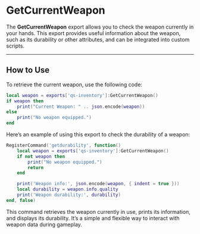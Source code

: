 # GetCurrentWeapon

The **GetCurrentWeapon** export allows you to check the weapon currently in your hands. This export provides useful information about the weapon, such as its durability or other attributes, and can be integrated into custom scripts.

***

## How to Use

To retrieve the current weapon, use the following code:

```lua
local weapon = exports['qs-inventory']:GetCurrentWeapon()
if weapon then
    print("Current Weapon: " .. json.encode(weapon))
else
    print("No weapon equipped.")
end
```

Here’s an example of using this export to check the durability of a weapon:

```lua
RegisterCommand('getdurability', function()
    local weapon = exports['qs-inventory']:GetCurrentWeapon()
    if not weapon then
        print("No weapon equipped.")
        return
    end

    print('Weapon info:', json.encode(weapon, { indent = true }))
    local durability = weapon.info.quality
    print('Weapon durability:', durability)
end, false)
```

This command retrieves the weapon currently in use, prints its information, and displays its durability. It’s a simple and flexible way to interact with weapon data during gameplay.
